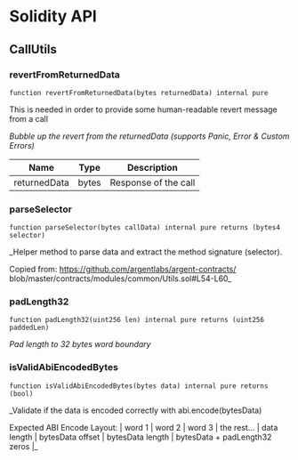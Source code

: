 # Solidity API

## CallUtils

### revertFromReturnedData

```solidity
function revertFromReturnedData(bytes returnedData) internal pure
```

This is needed in order to provide some human-readable revert message from a call

_Bubble up the revert from the returnedData (supports Panic, Error &amp; Custom Errors)_

| Name | Type | Description |
| ---- | ---- | ----------- |
| returnedData | bytes | Response of the call |

### parseSelector

```solidity
function parseSelector(bytes callData) internal pure returns (bytes4 selector)
```

_Helper method to parse data and extract the method signature (selector).

Copied from: https://github.com/argentlabs/argent-contracts/
blob/master/contracts/modules/common/Utils.sol#L54-L60_

### padLength32

```solidity
function padLength32(uint256 len) internal pure returns (uint256 paddedLen)
```

_Pad length to 32 bytes word boundary_

### isValidAbiEncodedBytes

```solidity
function isValidAbiEncodedBytes(bytes data) internal pure returns (bool)
```

_Validate if the data is encoded correctly with abi.encode(bytesData)

Expected ABI Encode Layout:
| word 1      | word 2           | word 3           | the rest...
| data length | bytesData offset | bytesData length | bytesData + padLength32 zeros |_


